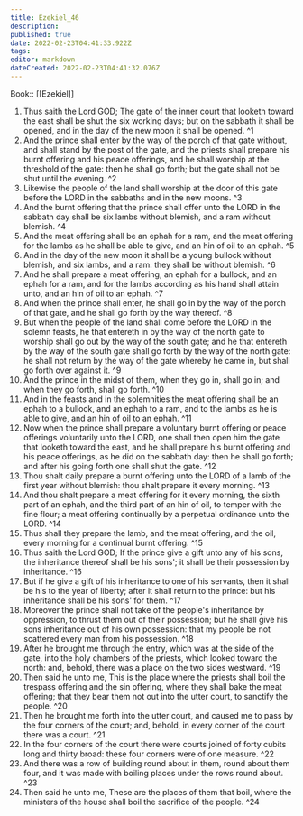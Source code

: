 ```yaml
---
title: Ezekiel_46
description: 
published: true
date: 2022-02-23T04:41:33.922Z
tags: 
editor: markdown
dateCreated: 2022-02-23T04:41:32.076Z
---
```


 Book:: [[Ezekiel]]
 1. Thus saith the Lord GOD; The gate of the inner court that looketh toward the east shall be shut the six working days; but on the sabbath it shall be opened, and in the day of the new moon it shall be opened. ^1
 2. And the prince shall enter by the way of the porch of that gate without, and shall stand by the post of the gate, and the priests shall prepare his burnt offering and his peace offerings, and he shall worship at the threshold of the gate: then he shall go forth; but the gate shall not be shut until the evening. ^2
 3. Likewise the people of the land shall worship at the door of this gate before the LORD in the sabbaths and in the new moons. ^3
 4. And the burnt offering that the prince shall offer unto the LORD in the sabbath day shall be six lambs without blemish, and a ram without blemish. ^4
 5. And the meat offering shall be an ephah for a ram, and the meat offering for the lambs as he shall be able to give, and an hin of oil to an ephah. ^5
 6. And in the day of the new moon it shall be a young bullock without blemish, and six lambs, and a ram: they shall be without blemish. ^6
 7. And he shall prepare a meat offering, an ephah for a bullock, and an ephah for a ram, and for the lambs according as his hand shall attain unto, and an hin of oil to an ephah. ^7
 8. And when the prince shall enter, he shall go in by the way of the porch of that gate, and he shall go forth by the way thereof. ^8
 9. But when the people of the land shall come before the LORD in the solemn feasts, he that entereth in by the way of the north gate to worship shall go out by the way of the south gate; and he that entereth by the way of the south gate shall go forth by the way of the north gate: he shall not return by the way of the gate whereby he came in, but shall go forth over against it. ^9
 10. And the prince in the midst of them, when they go in, shall go in; and when they go forth, shall go forth. ^10
 11. And in the feasts and in the solemnities the meat offering shall be an ephah to a bullock, and an ephah to a ram, and to the lambs as he is able to give, and an hin of oil to an ephah. ^11
 12. Now when the prince shall prepare a voluntary burnt offering or peace offerings voluntarily unto the LORD, one shall then open him the gate that looketh toward the east, and he shall prepare his burnt offering and his peace offerings, as he did on the sabbath day: then he shall go forth; and after his going forth one shall shut the gate. ^12
 13. Thou shalt daily prepare a burnt offering unto the LORD of a lamb of the first year without blemish: thou shalt prepare it every morning. ^13
 14. And thou shalt prepare a meat offering for it every morning, the sixth part of an ephah, and the third part of an hin of oil, to temper with the fine flour; a meat offering continually by a perpetual ordinance unto the LORD. ^14
 15. Thus shall they prepare the lamb, and the meat offering, and the oil, every morning for a continual burnt offering. ^15
 16. Thus saith the Lord GOD; If the prince give a gift unto any of his sons, the inheritance thereof shall be his sons'; it shall be their possession by inheritance. ^16
 17. But if he give a gift of his inheritance to one of his servants, then it shall be his to the year of liberty; after it shall return to the prince: but his inheritance shall be his sons' for them. ^17
 18. Moreover the prince shall not take of the people's inheritance by oppression, to thrust them out of their possession; but he shall give his sons inheritance out of his own possession: that my people be not scattered every man from his possession. ^18
 19. After he brought me through the entry, which was at the side of the gate, into the holy chambers of the priests, which looked toward the north: and, behold, there was a place on the two sides westward. ^19
 20. Then said he unto me, This is the place where the priests shall boil the trespass offering and the sin offering, where they shall bake the meat offering; that they bear them not out into the utter court, to sanctify the people. ^20
 21. Then he brought me forth into the utter court, and caused me to pass by the four corners of the court; and, behold, in every corner of the court there was a court. ^21
 22. In the four corners of the court there were courts joined of forty cubits long and thirty broad: these four corners were of one measure. ^22
 23. And there was a row of building round about in them, round about them four, and it was made with boiling places under the rows round about. ^23
 24. Then said he unto me, These are the places of them that boil, where the ministers of the house shall boil the sacrifice of the people. ^24
